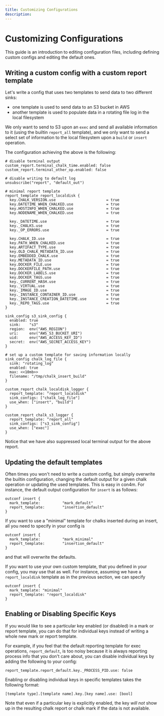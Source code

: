 ```yaml
---
title: Customizing Configurations
description:
---
```


# Customizing Configurations

This guide is an introduction to editing configuration files, including
defining custom configs and editing the default ones.

## Writing a custom config with a custom report template

Let's write a config that uses two templates to send data to two different
sinks:

- one template is used to send data to an S3 bucket in AWS
- another template is used to populate data in a rotating file log in the local
  filesystem

We only want to send to S3 upon an `exec` and send all available information
to it (using the builtin `report_all` template), and we only want to send a
select set of information to the local filesystem upon a `build` or `insert`
operation.

The configuration achieving the above is the following:

```con4m
# disable terminal output
custom_report.terminal_chalk_time.enabled: false
custom_report.terminal_other_op.enabled: false

# disable writing to default log
unsubscribe("report", "default_out")

# minimal report template
report_template report_localdisk {
  key.CHALK_VERSION.use                       = true
  key.DATETIME_WHEN_CHALKED.use               = true
  key.HOSTINFO_WHEN_CHALKED.use               = true
  key.NODENAME_WHEN_CHALKED.use               = true

  key._DATETIME.use                           = true
  key._CHALKS.use                             = true
  key._OP_ERRORS.use                          = true

  key.CHALK_ID.use                            = true
  key.PATH_WHEN_CHALKED.use                   = true
  key.ARTIFACT_TYPE.use                       = true
  key.OLD_CHALK_METADATA_ID.use               = true
  key.EMBEDDED_CHALK.use                      = true
  key.METADATA_ID.use                         = true
  key.DOCKER_FILE.use                         = true
  key.DOCKERFILE_PATH.use                     = true
  key.DOCKER_LABELS.use                       = true
  key.DOCKER_TAGS.use                         = true
  key._CURRENT_HASH.use                       = true
  key._VIRTUAL.use                            = true
  key._IMAGE_ID.use                           = true
  key._INSTANCE_CONTAINER_ID.use              = true
  key._INSTANCE_CREATION_DATETIME.use         = true
  key._REPO_TAGS.use                          = true
}

sink_config s3_sink_config {
  enabled: true
  sink:    "s3"
  region:  env("AWS_REGION")
  uri:     env("AWS_S3_BUCKET_URI")
  uid:     env("AWS_ACCESS_KEY_ID")
  secret:  env("AWS_SECRET_ACCESS_KEY")
}

# set up a custom template for saving information locally
sink_config chalk_log_file {
  sink: "rotating_log"
  enabled: true
  max: <<10mb>>
  filename: "/tmp/chalk_insert_build"
}

custom_report chalk_localdisk_logger {
  report_template: "report_localdisk"
  sink_configs: ["chalk_log_file"]
  use_when: ["insert", "build"]
}

custom_report chalk_s3_logger {
  report_template: "report_all"
  sink_configs: ["s3_sink_config"]
  use_when: ["exec"]
}
```

Notice that we have also suppressed local terminal output for the above report.

## Updating the default templates

Often times you won't need to write a custom config, but simply overwrite the
builtin configuration, changing the default output for a given chalk operation
or updating the used templates. This is easy in con4m. For instance, the
default output configuration for `insert` is as follows:

```con4m
outconf insert {
  mark_template:          "mark_default"
  report_template:        "insertion_default"
}
```

If you want to use a "minimal" template for chalks inserted during an insert,
all you need to specify in your config is

```con4m
outconf insert {
  mark_template:          "mark_minimal"
  report_template:        "insertion_default"
}
```

and that will overwrite the defaults.

If you want to use your own custom template, that you defined in your config,
you may use that as well. For instance, assuming we have a `report_localdisk`
template as in the previous section, we can specify

```con4m
outconf insert {
  mark_template: "minimal"
  report_template: "report_localdisk"
}
```

## Enabling or Disabling Specific Keys

If you would like to see a particular key enabled (or disabled) in a mark or
report template, you can do that for individual keys instead of writing a whole
new mark or report template.

For example, if you feel that the default reporting template for exec
operations, `report_default`, is too noisy because it is always reporting
process info that you don't care about, you can disable individual keys by
adding the following to your config:

```con4m
report_template.report_default.key._PROCESS_PID.use: false
```

Enabling or disabling individual keys in specific templates takes the following
format:

```
[template type].[template name].key.[key name].use: [bool]
```

Note that even if a particular key is explicitly enabled, the key _will
not_ show up in the resulting chalk report or chalk mark if the data is not
available.
